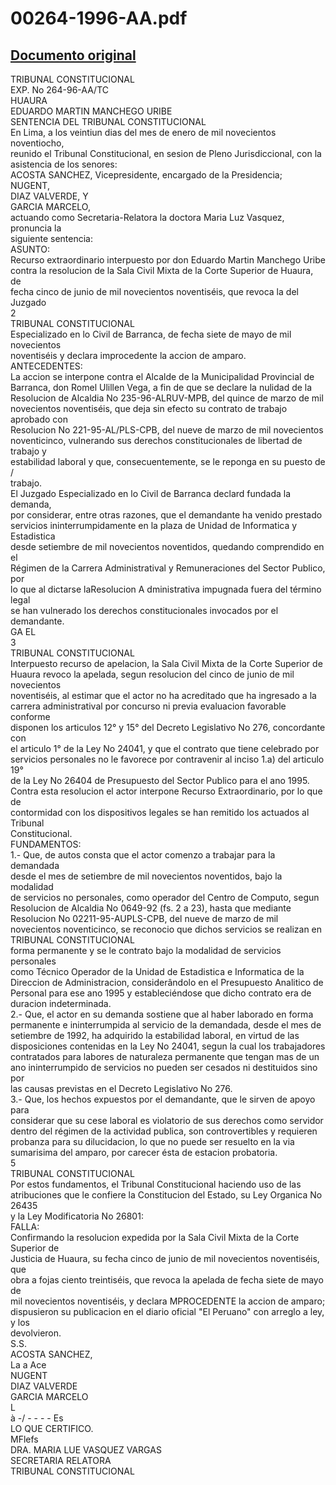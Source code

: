 
00264-1996-AA.pdf
=================
  
[Documento original](https://tc.gob.pe/jurisprudencia/1998/00264-1996-AA.pdf)  
---  
TRIBUNAL CONSTITUCIONAL  
EXP. No 264-96-AA/TC  
HUAURA  
EDUARDO MARTIN MANCHEGO URIBE  
SENTENCIA DEL TRIBUNAL CONSTITUCIONAL  
En Lima, a los veintiun dias del mes de enero de mil novecientos noventiocho,  
reunido el Tribunal Constitucional, en sesion de Pleno Jurisdiccional, con la  
asistencia de los senores:  
ACOSTA SANCHEZ, Vicepresidente, encargado de la Presidencia;  
NUGENT,  
DIAZ VALVERDE, Y  
GARCIA MARCELO,  
actuando como Secretaria-Relatora la doctora Maria Luz Vasquez, pronuncia la  
siguiente sentencia:  
ASUNTO:  
Recurso extraordinario interpuesto por don Eduardo Martin Manchego Uribe  
contra la resolucion de la Sala Civil Mixta de la Corte Superior de Huaura, de  
fecha cinco de junio de mil novecientos noventiséis, que revoca la del Juzgado  
2  
TRIBUNAL CONSTITUCIONAL  
Especializado en lo Civil de Barranca, de fecha siete de mayo de mil novecientos  
noventiséis y declara improcedente la accion de amparo.  
ANTECEDENTES:  
La accion se interpone contra el Alcalde de la Municipalidad Provincial de  
Barranca, don Romel Ulillen Vega, a fin de que se declare la nulidad de la  
Resolucion de Alcaldia No 235-96-ALRUV-MPB, del quince de marzo de mil  
novecientos noventiséis, que deja sin efecto su contrato de trabajo aprobado con  
Resolucion No 221-95-AL/PLS-CPB, del nueve de marzo de mil novecientos  
noventicinco, vulnerando sus derechos constitucionales de libertad de trabajo y  
estabilidad laboral y que, consecuentemente, se le reponga en su puesto de  
/  
trabajo.  
El Juzgado Especializado en lo Civil de Barranca declard fundada la demanda,  
por considerar, entre otras razones, que el demandante ha venido prestado  
servicios ininterrumpidamente en la plaza de Unidad de Informatica y Estadistica  
desde setiembre de mil novecientos noventidos, quedando comprendido en el  
Régimen de la Carrera Administratival y Remuneraciones del Sector Publico, por  
lo que al dictarse laResolucion A dministrativa impugnada fuera del término legal  
se han vulnerado los derechos constitucionales invocados por el demandante.  
GA EL  
3  
TRIBUNAL CONSTITUCIONAL  
Interpuesto recurso de apelacion, la Sala Civil Mixta de la Corte Superior de  
Huaura revoco la apelada, segun resolucion del cinco de junio de mil novecientos  
noventiséis, al estimar que el actor no ha acreditado que ha ingresado a la  
carrera administratival por concurso ni previa evaluacion favorable conforme  
disponen los articulos 12° y 15° del Decreto Legislativo No 276, concordante con  
el articulo 1° de la Ley No 24041, y que el contrato que tiene celebrado por  
servicios personales no le favorece por contravenir al inciso 1.a) del articulo 19°  
de la Ley No 26404 de Presupuesto del Sector Publico para el ano 1995.  
Contra esta resolucion el actor interpone Recurso Extraordinario, por lo que de  
contormidad con los dispositivos legales se han remitido los actuados al Tribunal  
Constitucional.  
FUNDAMENTOS:  
1.- Que, de autos consta que el actor comenzo a trabajar para la demandada  
desde el mes de setiembre de mil novecientos noventidos, bajo la modalidad  
de servicios no personales, como operador del Centro de Computo, segun  
Resolucion de Alcaldia No 0649-92 (fs. 2 a 23), hasta que mediante  
Resolucion No 02211-95-AUPLS-CPB, del nueve de marzo de mil  
novecientos noventicinco, se reconocio que dichos servicios se realizan en  
TRIBUNAL CONSTITUCIONAL  
forma permanente y se le contrato bajo la modalidad de servicios personales  
como Técnico Operador de la Unidad de Estadistica e Informatica de la  
Direccion de Administracion, considerândolo en el Presupuesto Analitico de  
Personal para ese ano 1995 y estableciéndose que dicho contrato era de  
duracion indeterminada.  
2.- Que, el actor en su demanda sostiene que al haber laborado en forma  
permanente e ininterrumpida al servicio de la demandada, desde el mes de  
setiembre de 1992, ha adquirido la estabilidad laboral, en virtud de las  
disposiciones contenidas en la Ley No 24041, segun la cual los trabajadores  
contratados para labores de naturaleza permanente que tengan mas de un  
ano ininterrumpido de servicios no pueden ser cesados ni destituidos sino por  
las causas previstas en el Decreto Legislativo No 276.  
3.- Que, los hechos expuestos por el demandante, que le sirven de apoyo para  
considerar que su cese laboral es violatorio de sus derechos como servidor  
dentro del régimen de la actividad publica, son controvertibles y requieren  
probanza para su dilucidacion, lo que no puede ser resuelto en la via  
sumarisima del amparo, por carecer ésta de estacion probatoria.  
5  
TRIBUNAL CONSTITUCIONAL  
Por estos fundamentos, el Tribunal Constitucional haciendo uso de las  
atribuciones que le confiere la Constitucion del Estado, su Ley Organica No 26435  
y la Ley Modificatoria No 26801:  
FALLA:  
Confirmando la resolucion expedida por la Sala Civil Mixta de la Corte Superior de  
Justicia de Huaura, su fecha cinco de junio de mil novecientos noventiséis, que  
obra a fojas ciento treintiséis, que revoca la apelada de fecha siete de mayo de  
mil novecientos noventiséis, y declara MPROCEDENTE la accion de amparo;  
dispusieron su publicacion en el diario oficial "El Peruano" con arreglo a ley, y los  
devolvieron.  
S.S.  
ACOSTA SANCHEZ,  
La a Ace  
NUGENT  
DIAZ VALVERDE  
GARCIA MARCELO  
 L  
à -/ - - - - Es  
LO QUE CERTIFICO.  
MFlefs  
DRA. MARIA LUE VASQUEZ VARGAS  
SECRETARIA RELATORA  
TRIBUNAL CONSTITUCIONAL